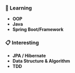### 📖 Learning
* **OOP**
* **Java**
* **Spring Boot/Framework**

### 📋 Interesting
* **JPA / Hibernate**
* **Data Structure & Algorithm**
* **TDD**

